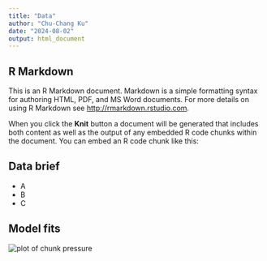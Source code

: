 ```yaml
---
title: "Data"
author: "Chu-Chang Ku"
date: "2024-08-02"
output: html_document
---
```




## R Markdown

This is an R Markdown document. Markdown is a simple formatting syntax for authoring HTML, PDF, and MS Word documents. For more details on using R Markdown see <http://rmarkdown.rstudio.com>.

When you click the **Knit** button a document will be generated that includes both content as well as the output of any embedded R code chunks within the document. You can embed an R code chunk like this:

## Data brief

- A
- B
- C


## Model fits

![plot of chunk pressure](figure/pressure-1.png)

